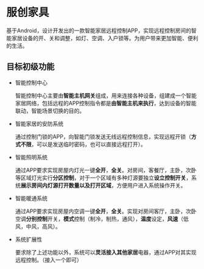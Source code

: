 # 服创家具

基于Android，设计开发出的一款智能家居远程控制APP，实现远程控制房间的智能家居设备的开、关和调整，如灯、空调、入户锁等。为用户带来更加智能、便利的生活。

## 目标初级功能

- 智能控制中心

  智能控制中心主要由**智能主机网关**组成，用来连接各种设备，组建成一个智能家居网络，包括远程的APP控制指令都是**由智能主机来执行**，达到设备的智能联动，智能场景切换的目的。

- 智能家居的安防系统

  通过控制门锁的APP，向智能门锁发送无线远程控制信息，实现远程开锁（**方式不限**，可以是发送临时密码，也可以直接远程打开）。

- 智能照明系统

  通过APP要求实现房屋内灯光一键**全开**，**全关**。对房间，客餐厅，主卧，次卧等区域灯光实行**分区控制**，对于一个区域有多种灯源要独立**设立控制开关**，系统**展示房间内灯源打开数量以及打开区域**，方便用户进入系统操作开关。

- 智能暖通系统

  通过APP要求实现房屋内空调一键**全开**，**全关**。实现对房间客厅，主卧，次卧空调**分别控制**开关，**模式**控制（制冷，制热，通风），**温度**设定，**风速**（低风，中风，高风）。

- 系统扩展性

  要求除了上述功能以外，系统可以**灵活接入其他家居**电器，通过APP对其实现远程控制。（接入一个即可）
